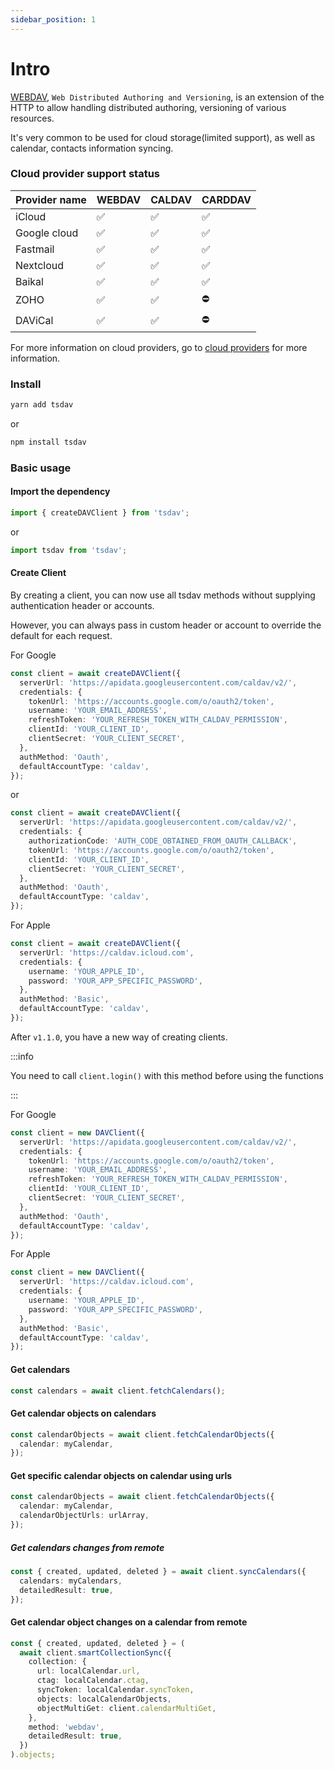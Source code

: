```yaml
---
sidebar_position: 1
---
```


# Intro

[WEBDAV](https://tools.ietf.org/html/rfc4918), `Web Distributed Authoring and Versioning`, is an extension of the HTTP to allow handling distributed authoring, versioning of various resources.

It's very common to be used for cloud storage(limited support), as well as calendar, contacts information syncing.

### Cloud provider support status

| Provider name | WEBDAV | CALDAV | CARDDAV |
| ------------- | ------ | ------ | ------- |
| iCloud        | ✅     | ✅     | ✅      |
| Google cloud  | ✅     | ✅     | ✅      |
| Fastmail      | ✅     | ✅     | ✅      |
| Nextcloud     | ✅     | ✅     | ✅      |
| Baikal        | ✅     | ✅     | ✅      |
| ZOHO          | ✅     | ✅     | ⛔️     |
| DAViCal       | ✅     | ✅     | ⛔️     |

For more information on cloud providers, go to [cloud providers](./cloud%20providers.md) for more information.

### Install

```bash
yarn add tsdav
```

or

```bash
npm install tsdav
```

### Basic usage

#### Import the dependency

```ts
import { createDAVClient } from 'tsdav';
```

or

```ts
import tsdav from 'tsdav';
```

#### Create Client

By creating a client, you can now use all tsdav methods without supplying authentication header or accounts.

However, you can always pass in custom header or account to override the default for each request.

For Google

```ts
const client = await createDAVClient({
  serverUrl: 'https://apidata.googleusercontent.com/caldav/v2/',
  credentials: {
    tokenUrl: 'https://accounts.google.com/o/oauth2/token',
    username: 'YOUR_EMAIL_ADDRESS',
    refreshToken: 'YOUR_REFRESH_TOKEN_WITH_CALDAV_PERMISSION',
    clientId: 'YOUR_CLIENT_ID',
    clientSecret: 'YOUR_CLIENT_SECRET',
  },
  authMethod: 'Oauth',
  defaultAccountType: 'caldav',
});
```

or

```ts
const client = await createDAVClient({
  serverUrl: 'https://apidata.googleusercontent.com/caldav/v2/',
  credentials: {
    authorizationCode: 'AUTH_CODE_OBTAINED_FROM_OAUTH_CALLBACK',
    tokenUrl: 'https://accounts.google.com/o/oauth2/token',
    clientId: 'YOUR_CLIENT_ID',
    clientSecret: 'YOUR_CLIENT_SECRET',
  },
  authMethod: 'Oauth',
  defaultAccountType: 'caldav',
});
```

For Apple

```ts
const client = await createDAVClient({
  serverUrl: 'https://caldav.icloud.com',
  credentials: {
    username: 'YOUR_APPLE_ID',
    password: 'YOUR_APP_SPECIFIC_PASSWORD',
  },
  authMethod: 'Basic',
  defaultAccountType: 'caldav',
});
```

After `v1.1.0`, you have a new way of creating clients.

:::info

You need to call `client.login()` with this method before using the functions

:::

For Google

```ts
const client = new DAVClient({
  serverUrl: 'https://apidata.googleusercontent.com/caldav/v2/',
  credentials: {
    tokenUrl: 'https://accounts.google.com/o/oauth2/token',
    username: 'YOUR_EMAIL_ADDRESS',
    refreshToken: 'YOUR_REFRESH_TOKEN_WITH_CALDAV_PERMISSION',
    clientId: 'YOUR_CLIENT_ID',
    clientSecret: 'YOUR_CLIENT_SECRET',
  },
  authMethod: 'Oauth',
  defaultAccountType: 'caldav',
});
```

For Apple

```ts
const client = new DAVClient({
  serverUrl: 'https://caldav.icloud.com',
  credentials: {
    username: 'YOUR_APPLE_ID',
    password: 'YOUR_APP_SPECIFIC_PASSWORD',
  },
  authMethod: 'Basic',
  defaultAccountType: 'caldav',
});
```

#### Get calendars

```ts
const calendars = await client.fetchCalendars();
```

#### Get calendar objects on calendars

```ts
const calendarObjects = await client.fetchCalendarObjects({
  calendar: myCalendar,
});
```

#### Get specific calendar objects on calendar using urls

```ts
const calendarObjects = await client.fetchCalendarObjects({
  calendar: myCalendar,
  calendarObjectUrls: urlArray,
});
```

##### Get calendars changes from remote

```ts
const { created, updated, deleted } = await client.syncCalendars({
  calendars: myCalendars,
  detailedResult: true,
});
```

#### Get calendar object changes on a calendar from remote

```ts
const { created, updated, deleted } = (
  await client.smartCollectionSync({
    collection: {
      url: localCalendar.url,
      ctag: localCalendar.ctag,
      syncToken: localCalendar.syncToken,
      objects: localCalendarObjects,
      objectMultiGet: client.calendarMultiGet,
    },
    method: 'webdav',
    detailedResult: true,
  })
).objects;
```
